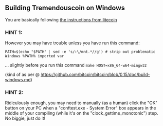 Building Tremendouscoin on Windows
---------

You are basically following [the instructions from litecoin](../doc/build-windows.md)

### HINT 1:

However you may have trouble unless you have run this command:

```
PATH=$(echo "$PATH" | sed -e 's/:\/mnt.*//g') # strip out problematic Windows %PATH% imported var
```

... slightly before you run this command ```make HOST=x86_64-w64-mingw32```

(kind of as per @ https://github.com/bitcoin/bitcoin/blob/0.15/doc/build-windows.md)

### HINT 2:

Ridiculously enough, you may need to manually (as a human) click the "OK" button on your PC
when a "conftest.exe - System Error" box appears in the middle of your compiling
(while it's on the "clock_gettime_monotonic") step.
No biggie, just do it!
